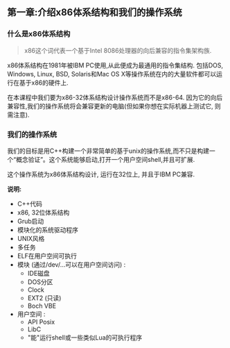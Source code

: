 ## 第一章:介绍x86体系结构和我们的操作系统

### 什么是x86体系结构

> x86这个词代表一个基于Intel 8086处理器的向后兼容的指令集架构族.

x86体系结构在1981年被IBM PC使用,从此便成为最通用的指令集结构. 包括DOS, Windows, Linux, BSD, Solaris和Mac OS X等操作系统在内的大量软件都可以运行在基于x86的硬件上.

在本课程中我们要为x86-32体系结构设计操作系统而不是x86-64. 因为它的向后兼容性,我们的操作系统将会兼容更新的电脑(但如果你想在实际机器上测试它, 则需注意).

### 我们的操作系统

我们的目标是用C++构建一个非常简单的基于unix的操作系统,而不只是构建一个“概念验证”。这个系统能够启动,打开一个用户空间shell,并且可扩展.

这个操作系统为x86体系结构设计, 运行在32位上, 并且于IBM PC兼容.

**说明:**

* C++代码
* x86, 32位体系结构
* Grub启动
* 模块化的系统驱动程序
* UNIX风格
* 多任务
* ELF在用户空间可执行
* 模块 (通过/dev/...可以在用户空间访问) :
    * IDE磁盘
    * DOS分区
    * Clock
    * EXT2 (只读)
    * Boch VBE
* 用户空间 :
    * API Posix
    * LibC
    * "能"运行shell或一些类似Lua的可执行程序
